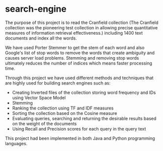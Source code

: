 # search-engine

The purpose of this project is to read the Cranfield collection (The Cranfield collection was the pioneering test collection in allowing precise quantitative measures of information retrieval effectiveness.) including 1400 text documents and index all the words. 

We have used Porter Stemmer to get the stem of each word and also Google's list of stop words to remove the words that create ambiguity and causes server load problems. Stemming and removing stop words ultimately reduces the number of indices which means faster processing time.

Through this project we have used different methods and techniques that are highly used for building search engines such as:

- Creating Inverted files of the collection storing word frequency and IDs using Vector Space Model 
- Stemming 
- Ranking the collection using TF and IDF measures
- Sorting the collection based on the Cosine measure
- Evaluating queries, searching and returning the desirable results based on the weight of the documents
- Using Recall and Precision scores for each query in the query text  

This project had been implemented in both Java and Python programming languages. 
